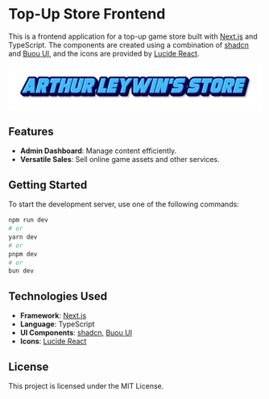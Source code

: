 # Top-Up Store Frontend

This is a frontend application for a top-up game store built with [Next.js](https://nextjs.org) and TypeScript. The components are created using a combination of [shadcn](https://ui.shadcn.com) and [Buou UI](https://ui.buoucoding.com/), and the icons are provided by [Lucide React](https://lucide.dev).

![Store Picture](public/arthur-leywin-logo-main.png)

## Features

- **Admin Dashboard**: Manage content efficiently.
- **Versatile Sales**: Sell online game assets and other services.

## Getting Started

To start the development server, use one of the following commands:

```bash
npm run dev
# or
yarn dev
# or
pnpm dev
# or
bun dev
```

## Technologies Used

- **Framework**: [Next.js](https://nextjs.org)
- **Language**: TypeScript
- **UI Components**: [shadcn](https://shadcn.dev), [Buou UI](https://buou.dev)
- **Icons**: [Lucide React](https://lucide.dev)

## License

This project is licensed under the MIT License.
